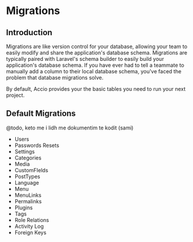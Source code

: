 # Migrations

## Introduction
Migrations are like version control for your database, allowing your team to easily modify and share the application's database schema.
Migrations are typically paired with Laravel's schema builder to easily build your application's database schema.
If you have ever had to tell a teammate to manually add a column to their local database schema, you've faced the problem that database migrations solve.

By default, Accio provides your the basic tables you need to run your next project.

## Default Migrations
@todo, keto me i lidh me dokumentim te kodit (sami)

- Users
- Passwords Resets
- Settings
- Categories
- Media
- CustomFIelds
- PostTypes
- Language
- Menu
- MenuLinks
- Permalinks
- Plugins
- Tags
- Role Relations
- Activity Log
- Foreign Keys
